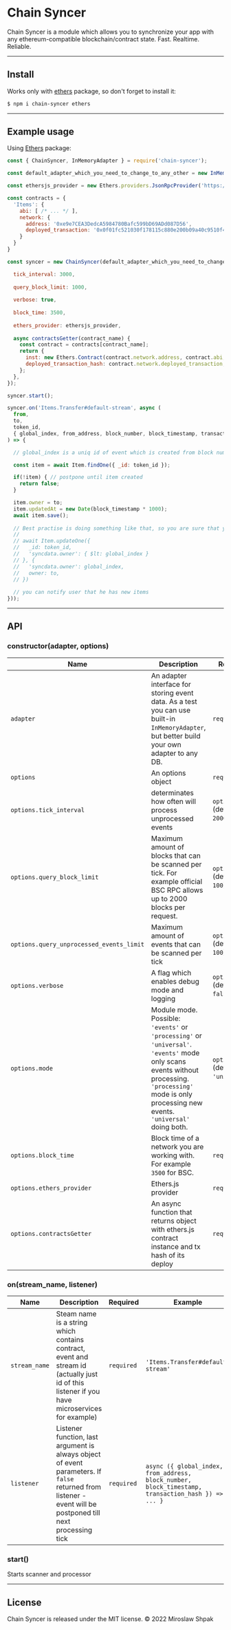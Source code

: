 <!-- ![Project Presentation](https://github.com/bytesbay/web3-token/raw/main/resources/logo.jpg "Web3 Token") -->

# Chain Syncer

Chain Syncer is a module which allows you to synchronize your app with any ethereum-compatible blockchain/contract state. Fast. Realtime. Reliable.

---
## Install

Works only with [ethers](https://www.npmjs.com/package/ethers) package, so don't forget to install it:

```bash
$ npm i chain-syncer ethers
```

---

## Example usage

Using [Ethers](https://www.npmjs.com/package/ethers) package:

```js
const { ChainSyncer, InMemoryAdapter } = require('chain-syncer');

const default_adapter_which_you_need_to_change_to_any_other = new InMemoryAdapter();

const ethersjs_provider = new Ethers.providers.JsonRpcProvider('https://data-seed-prebsc-1-s1.binance.org:8545'); // BSC testnet rpc

const contracts = {
  'Items': {
    abi: [ /* ... */ ],
    network: {
      address: '0xe9e7CEA3DedcA5984780Bafc599bD69ADd087D56', 
      deployed_transaction: '0x0f01fc521030f178115c880e200b09a40c9510f49de227aa880276f92670a3d6'
    }
  }
}

const syncer = new ChainSyncer(default_adapter_which_you_need_to_change_to_any_other, {

  tick_interval: 3000,
  
  query_block_limit: 1000,
  
  verbose: true,
  
  block_time: 3500,
  
  ethers_provider: ethersjs_provider,
  
  async contractsGetter(contract_name) {
    const contract = contracts[contract_name];
    return {
      inst: new Ethers.Contract(contract.network.address, contract.abi, ethersjs_provider),
      deployed_transaction_hash: contract.network.deployed_transaction,
    };
  },
});

syncer.start();

syncer.on('Items.Transfer#default-stream', async (
  from, 
  to, 
  token_id, 
  { global_index, from_address, block_number, block_timestamp, transaction_hash }
) => {

  // global_index is a uniq id of event which is created from block number and logIndex padded with zeros

  const item = await Item.findOne({ _id: token_id });

  if(!item) { // postpone until item created
    return false;
  }

  item.owner = to;
  item.updatedAt = new Date(block_timestamp * 1000);
  await item.save();
  
  // Best practise is doing something like that, so you are sure that you have the latest state of 'owner' field
  //
  // await Item.updateOne({
  //   _id: token_id,
  //   'syncdata.owner': { $lt: global_index }
  // }, {
  //   'syncdata.owner': global_index,
  //   owner: to,
  // })
  
  // you can notify user that he has new items
}));

```

<!-- ## Advanced usage with options (Client&Server side)
```js

// I assume here a lot of things to be imported 😀

const token = await Web3Token.sign(async msg => await signer.signMessage(msg), {
  domain: 'worldofdefish.com',
  statement: 'I accept the WoD Terms of Service: https://service.org/tos',
  expire_in: '3 days',
  // won't be able to use this token for one hour
  not_before: new Date(Date.now() + (3600 * 1000)),
  nonce: 11111111,
});

const { address, body } = await Web3Token.verify(token, {
  // verify that received token is signed only for our domain
  domain: 'worldofdefish.com'
});

``` -->

---

## API

### constructor(adapter, options)
Name | Description | Required | Example
--- | --- | --- | ---
`adapter` | An adapter interface for storing event data. As a test you can use built-in `InMemoryAdapter`, but better build your own adapter to any DB. | `required` | `new InMemoryAdapter()`
`options` | An options object | `required` | -
`options.tick_interval` | determinates how often will process unprocessed events | `optional` (default: `2000`) | `3000` (every 3 seconds)
`options.query_block_limit` | Maximum amount of blocks that can be scanned per tick. For example official BSC RPC allows up to 2000 blocks per request. | `optional` (default: `100`) | `2000`
`options.query_unprocessed_events_limit` | Maximum amount of events that can be scanned per tick | `optional` (default: `100`) | `5000`
`options.verbose` | A flag which enables debug mode and logging | `optional` (default: `false`) | `true`
`options.mode` | Module mode. Possible: `'events'` or `'processing'` or `'universal'`. `'events'` mode only scans events without processing. `'processing'` mode is only processing new events. `'universal'` doing both. | `optional` (default: `'universal'`) | `'processing'`
`options.block_time` | Block time of a network you are working with. For example `3500` for BSC. | `required` | `3500` (BSC network)
`options.ethers_provider` | Ethers.js provider | `required` | `new Ethers.providers.JsonRpcProvider('https://data-seed-prebsc-1-s1.binance.org:8545')`
`options.contractsGetter` | An async function that returns object with ethers.js contract instance and tx hash of its deploy | `required` | `async () => ({ inst: new Ethers.Contract(contracts[contract_name].network.address, contracts[contract_name].abi, ethersjs_provider), deployed_transaction_hash: contracts[contract_name].network.deployed_transaction })`


### on(stream_name, listener)
Name | Description | Required | Example
--- | --- | --- | ---
`stream_name` | Steam name is a string which contains contract, event and stream id (actually just id of this listener if you have microservices for example) | `required` | `'Items.Transfer#default-stream'`
`listener` | Listener function, last argument is always object of event parameters. If `false` returned from listener - event will be postponed till next processing tick | `required` | `async ({ global_index, from_address, block_number, block_timestamp, transaction_hash }) => { ... }`

### start()
Starts scanner and processor

---

## License
Chain Syncer is released under the MIT license. © 2022 Miroslaw Shpak
